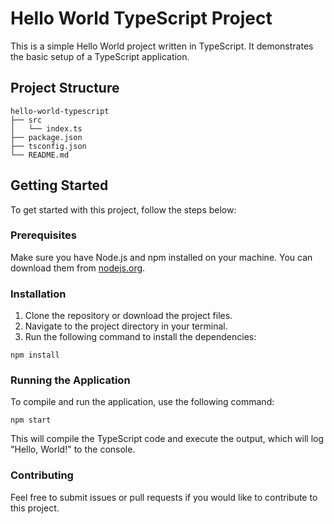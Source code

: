 # Hello World TypeScript Project

This is a simple Hello World project written in TypeScript. It demonstrates the basic setup of a TypeScript application.

## Project Structure

```
hello-world-typescript
├── src
│   └── index.ts
├── package.json
├── tsconfig.json
└── README.md
```

## Getting Started

To get started with this project, follow the steps below:

### Prerequisites

Make sure you have Node.js and npm installed on your machine. You can download them from [nodejs.org](https://nodejs.org/).

### Installation

1. Clone the repository or download the project files.
2. Navigate to the project directory in your terminal.
3. Run the following command to install the dependencies:

```
npm install
```

### Running the Application

To compile and run the application, use the following command:

```
npm start
```

This will compile the TypeScript code and execute the output, which will log "Hello, World!" to the console.

### Contributing

Feel free to submit issues or pull requests if you would like to contribute to this project.
